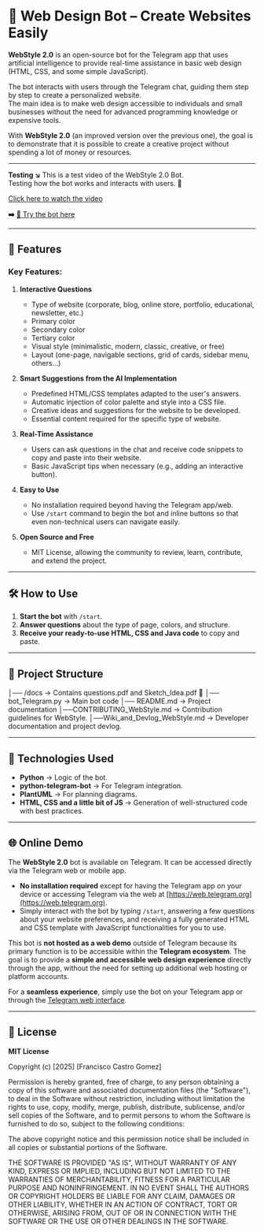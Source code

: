 # 🤖 Web Design Bot – Create Websites Easily

**WebStyle 2.0** is an open-source bot for the Telegram app that uses artificial intelligence to provide real-time assistance in basic web design (HTML, CSS, and some simple JavaScript).

The bot interacts with users through the Telegram chat, guiding them step by step to create a personalized website.  
The main idea is to make web design accessible to individuals and small businesses without the need for advanced programming knowledge or expensive tools.

With **WebStyle 2.0** (an improved version over the previous one), the goal is to demonstrate that it is possible to create a creative project without spending a lot of money or resources.

---

**Testing ↘️**
This is a test video of the WebStyle 2.0 Bot.  
Testing how the bot works and interacts with users. 🤖

[Click here to watch the video](https://youtube.com/shorts/-2ieAw50lt0?si=8IMCIAz99Tkp_-wW)

**➡️**
[🔗 Try the bot here](https://t.me/WwwebStylebot)

---

## 🚀 Features

### Key Features:

1. **Interactive Questions**
    - Type of website (corporate, blog, online store, portfolio, educational, newsletter, etc.)
    - Primary color
    - Secondary color
    - Tertiary color
    - Visual style (minimalistic, modern, classic, creative, or free)
    - Layout (one-page, navigable sections, grid of cards, sidebar menu, others…)

2. **Smart Suggestions from the AI Implementation**
    - Predefined HTML/CSS templates adapted to the user's answers.
    - Automatic injection of color palette and style into a CSS file.
    - Creative ideas and suggestions for the website to be developed.
    - Essential content required for the specific type of website.

3. **Real-Time Assistance**
    - Users can ask questions in the chat and receive code snippets to copy and paste into their website.
    - Basic JavaScript tips when necessary (e.g., adding an interactive button).

4. **Easy to Use**
    - No installation required beyond having the Telegram app/web.
    - Use `/start` command to begin the bot and inline buttons so that even non-technical users can navigate easily.

5. **Open Source and Free**
    - MIT License, allowing the community to review, learn, contribute, and extend the project.

---

## 🛠️ How to Use

1. **Start the bot** with `/start`.
2. **Answer questions** about the type of page, colors, and structure.
3. **Receive your ready-to-use HTML, CSS and Java code** to copy and paste.

---

## 📂 Project Structure
│── /docs → Contains questions.pdf and Sketch_Idea.pdf 📄
│── bot_Telegram.py → Main bot code
│── README.md → Project documentation
│──CONTRIBUTING_WebStyle.md → Contribution guidelines for WebStyle.
│──Wiki_and_Devlog_WebStyle.md → Developer documentation and project devlog.

---

## 🔧 Technologies Used

- **Python** → Logic of the bot.
- **python-telegram-bot** → For Telegram integration.
- **PlantUML** → For planning diagrams.
- **HTML, CSS and a little bit of JS** → Generation of well-structured code with best practices.

---

## 🌐 Online Demo

The **WebStyle 2.0** bot is available on Telegram. It can be accessed directly via the Telegram web or mobile app.

- **No installation required** except for having the Telegram app on your device or accessing Telegram via the web at [https://web.telegram.org](https://web.telegram.org).
- Simply interact with the bot by typing `/start`, answering a few questions about your website preferences, and receiving a fully generated HTML and CSS template with JavaScript functionalities for you to use.

This bot is **not hosted as a web demo** outside of Telegram because its primary function is to be accessible within the **Telegram ecosystem**. The goal is to provide a **simple and accessible web design experience** directly through the app, without the need for setting up additional web hosting or platform accounts.

For a **seamless experience**, simply use the bot on your Telegram app or through the [Telegram web interface](https://web.telegram.org).

---

## 📜 License

**MIT License**

Copyright (c) [2025] [Francisco Castro Gomez]

Permission is hereby granted, free of charge, to any person obtaining a copy
of this software and associated documentation files (the "Software"), to deal
in the Software without restriction, including without limitation the rights
to use, copy, modify, merge, publish, distribute, sublicense, and/or sell
copies of the Software, and to permit persons to whom the Software is
furnished to do so, subject to the following conditions:

The above copyright notice and this permission notice shall be included in all
copies or substantial portions of the Software.

THE SOFTWARE IS PROVIDED "AS IS", WITHOUT WARRANTY OF ANY KIND, EXPRESS OR
IMPLIED, INCLUDING BUT NOT LIMITED TO THE WARRANTIES OF MERCHANTABILITY,
FITNESS FOR A PARTICULAR PURPOSE AND NONINFRINGEMENT. IN NO EVENT SHALL THE
AUTHORS OR COPYRIGHT HOLDERS BE LIABLE FOR ANY CLAIM, DAMAGES OR OTHER
LIABILITY, WHETHER IN AN ACTION OF CONTRACT, TORT OR OTHERWISE, ARISING FROM,
OUT OF OR IN CONNECTION WITH THE SOFTWARE OR THE USE OR OTHER DEALINGS IN THE
SOFTWARE.